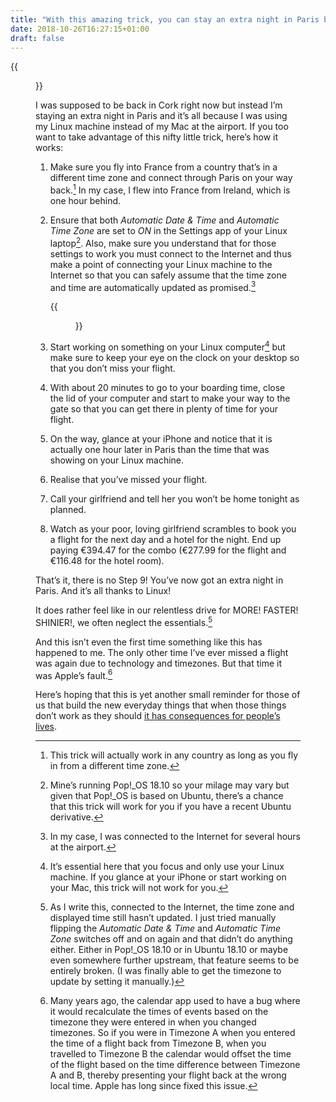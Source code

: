 ```yaml
---
title: "With this amazing trick, you can stay an extra night in Paris but only if you use Linux!"
date: 2018-10-26T16:27:15+01:00
draft: false
---
```


{{<figure src="time-4-25-5-25-pm.jpg" alt="A screenshot of my desktop showing that my machine thinks the local time in Paris is 4:25PM while it is actually 5:25PM." caption="Give or take an hour.">}}

I was supposed to be back in Cork right now but instead I’m staying an extra night in Paris and it’s all because I was using my Linux machine instead of my Mac at the airport. If you too want to take advantage of this nifty little trick, here’s how it works:

1. Make sure you fly into France from a country that’s in a different time zone and connect through Paris on your way back.[^1] In my case, I flew into France from Ireland, which is one hour behind.

2. Ensure that both _Automatic Date & Time_ and _Automatic Time Zone_ are set to _ON_ in the Settings app of your Linux laptop[^2]. Also, make sure you understand that for those settings to work you must connect to the Internet and thus make a point of connecting your Linux machine to the Internet so that you can safely assume that the time zone and time are automatically updated as promised.[^3]

    {{<figure src="settings-time-and-date.png" alt="Screenshot of my Time and Date settings showing that even though automatic date and time and automatic time zone are set to ON, the time has not updated." caption="Linux can automatically update your time and timezone… sometimes… maybe.">}}

3. Start working on something on your Linux computer[^4] but make sure to keep your eye on the clock on your desktop so that you don’t miss your flight.

4. With about 20 minutes to go to your boarding time, close the lid of your computer and start to make your way to the gate so that you can get there in plenty of time for your flight.

5. On the way, glance at your iPhone and notice that it is actually one hour later in Paris than the time that was showing on your Linux machine.

6. Realise that you’ve missed your flight.

7. Call your girlfriend and tell her you won’t be home tonight as planned.

8. Watch as your poor, loving girlfriend scrambles to book you a flight for the next day and a hotel for the night. End up paying €394.47 for the combo (€277.99 for the flight and €116.48 for the hotel room).

That’s it, there is no Step 9! You’ve now got an extra night in Paris. And it’s all thanks to Linux!

It does rather feel like in our relentless drive for MORE! FASTER! SHINIER!, we often neglect the essentials.[^5]

And this isn’t even the first time something like this has happened to me. The only other time I’ve ever missed a flight was again due to technology and timezones. But that time it was Apple’s fault.[^6]

Here’s hoping that this is yet another small reminder for those of us that build the new everyday things that when those things don’t work as they should [it has consequences for people’s lives](http://www.breakingthin.gs/this-is-all-there-is.html).

[^1]: This trick will actually work in any country as long as you fly in from a different time zone.

[^2]: Mine’s running Pop!_OS 18.10 so your milage may vary but given that Pop!_OS is based on Ubuntu, there’s a chance that this trick will work for you if you have a recent Ubuntu derivative.

[^3]: In my case, I was connected to the Internet for several hours at the airport.

[^4]: It’s essential here that you focus and only use your Linux machine. If you glance at your iPhone or start working on your Mac, this trick will not work for you.

[^5]: As I write this, connected to the Internet, the time zone and displayed time still hasn’t updated. I just tried manually flipping the _Automatic Date & Time_ and _Automatic Time Zone_ switches off and on again and that didn’t do anything either. Either in Pop!_OS 18.10 or in Ubuntu 18.10 or maybe even somewhere further upstream, that feature seems to be entirely broken. (I was finally able to get the timezone to update by setting it manually.)

[^6]: Many years ago, the calendar app used to have a bug where it would recalculate the times of events based on the timezone they were entered in when you changed timezones. So if you were in Timezone A when you entered the time of a flight back from Timezone B, when you travelled to Timezone B the calendar would offset the time of the flight based on the time difference between Timezone A and B, thereby presenting your flight back at the wrong local time. Apple has long since fixed this issue.
